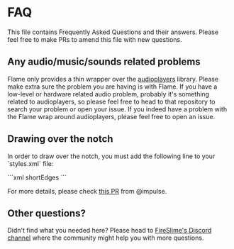 # FAQ

This file contains Frequently Asked Questions and their answers. Please feel free to make PRs to amend this file with new questions.

## Any audio/music/sounds related problems

Flame only provides a thin wrapper over the [audioplayers](https://github.com/luanpotter/audioplayers) library. Please make extra sure the problem you are having is with Flame. If you have a low-level or hardware related audio problem, probably it's something related to audioplayers, so please feel free to head to that repository to search your problem or open your issue. If you indeed have a problem with the Flame wrap around audioplayers, please feel free to open an issue.

## Drawing over the notch

In order to draw over the notch, you must add the following line to your ´styles.xml´ file:

´´´xml
<item name="android:windowLayoutInDisplayCutoutMode">shortEdges</item>
´´´

For more details, please check [this PR](https://github.com/impulse/flutters/commit/25d4ce726cd18e426483e605fe3668ec68b3c12c) from @impulse.

## Other questions?

Didn't find what you needed here? Please head to [FireSlime's Discord channel](https://discord.gg/pxrBmy4) where the community might help you with more questions.